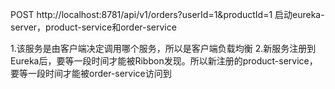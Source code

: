 POST http://localhost:8781/api/v1/orders?userId=1&productId=1
启动eureka-server，product-service和order-service

1.该服务是由客户端决定调用哪个服务，所以是客户端负载均衡
2.新服务注册到Eureka后，要等一段时间才能被Ribbon发现。所以新注册的product-service，要等一段时间才能被order-service访问到